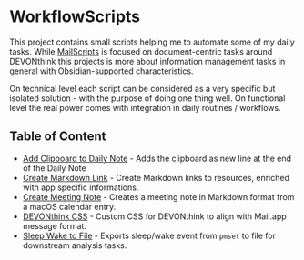 # WorkflowScripts

This project contains small scripts helping me to automate some of my daily tasks. While [MailScripts](https://github.com/s17n/MailScripts) is focused on document-centric tasks around DEVONthink this projects is more about information management tasks in general with Obsidian-supported characteristics.

On technical level each script can be considered as a very specific but isolated solution - with the purpose of doing one thing well. On functional level the real power comes with integration in daily routines / workflows.

## Table of Content

* [Add Clipboard to Daily Note](./add-clipboard-to-daily-note/README.md) - Adds the clipboard as new line at the end of the Daily Note
* [Create Markdown Link](./create-markdown-link/README.md) - Create Markdown links to resources, enriched with app specific informations.
* [Create Meeting Note](./create-meeting-note/README.md) - Creates a meeting note in Markdown format from a macOS calendar entry.
* [DEVONthink CSS](./devonthink-css/README.md) - Custom CSS for DEVONthink to align with Mail.app message format.
* [Sleep Wake to File](./sleep-wake-to-file/README.md) - Exports sleep/wake event from `pmset` to file for downstream analysis tasks.
